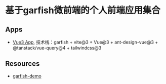 # 基于garfish微前端的个人前端应用集合

## Apps
- [Vue3 App](./packages/admin/), 技术栈：garfish + vite@3 + Vue@3 + ant-design-vue@3 + @tanstack/vue-query@4 + tailwindcss@3

## Resources
- [garfish-demo](https://stackblitz.com/edit/garfish-demo-3twzps)
